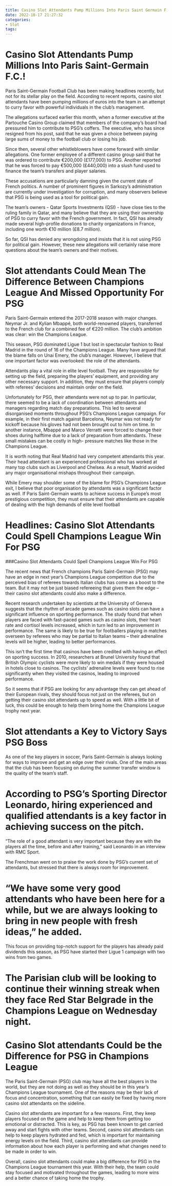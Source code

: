 ```yaml
---
title: Casino Slot Attendants Pump Millions Into Paris Saint Germain F.C.!
date: 2022-10-17 21:27:32
categories:
- Slot
tags:
---
```



#  Casino Slot Attendants Pump Millions Into Paris Saint-Germain F.C.!

Paris Saint-Germain Football Club has been making headlines recently, but not for its stellar play on the field. According to recent reports, casino slot attendants have been pumping millions of euros into the team in an attempt to curry favor with powerful individuals in the club’s management.

The allegations surfaced earlier this month, when a former executive at the Partouche Casino Group claimed that members of the company’s board had pressured him to contribute to PSG’s coffers. The executive, who has since resigned from his post, said that he was given a choice between paying large sums of money to the football club or losing his job.

Since then, several other whistleblowers have come forward with similar allegations. One former employee of a different casino group said that he was ordered to contribute €200,000 (£177,000) to PSG. Another reported that he was forced to pay €500,000 (£440,000) into a slush fund used to finance the team’s transfers and player salaries.

These accusations are particularly damning given the current state of French politics. A number of prominent figures in Sarkozy’s administration are currently under investigation for corruption, and many observers believe that PSG is being used as a tool for political gain.

The team’s owners - Qatar Sports Investments (QSI) - have close ties to the ruling family in Qatar, and many believe that they are using their ownership of PSG to curry favor with the French government. In fact, QSI has already made several high-profile donations to charity organizations in France, including one worth €10 million (£8.7 million).

So far, QSI has denied any wrongdoing and insists that it is not using PSG for political gain. However, these new allegations will certainly raise more questions about the team’s owners and their motives.

#  Slot attendants Could Mean The Difference Between Champions League And Missed Opportunity For PSG


Paris Saint-Germain entered the 2017-2018 season with major changes. Neymar Jr. and Kylian Mbappé, both world-renowned players, transferred to the French club for a combined fee of €220 million. The club’s ambition was clear: win the Champions League.

This season, PSG dominated Ligue 1 but lost in spectacular fashion to Real Madrid in the round of 16 of the Champions League. Many have argued that the blame falls on Unai Emery, the club’s manager. However, I believe that one important factor was overlooked: the role of the attendants.

Attendants play a vital role in elite level football. They are responsible for setting up the field, preparing the players’ equipment, and providing any other necessary support. In addition, they must ensure that players comply with referees’ decisions and maintain order on the field.

Unfortunately for PSG, their attendants were not up to par. In particular, there seemed to be a lack of coordination between attendants and managers regarding match day preparations. This led to several disorganised moments throughout PSG’s Champions League campaign. For example, in their first match against Barcelona, Neymar was not ready for kickoff because his gloves had not been brought out to him on time. In another instance, Mbappé and Marco Verratti were forced to change their shoes during halftime due to a lack of preparation from attendants. These small mistakes can be costly in high- pressure matches like those in the Champions League.

It is worth noting that Real Madrid had very competent attendants this year. Their head attendant is an experienced professional who has worked at many top clubs such as Liverpool and Chelsea. As a result, Madrid avoided any major organisational mishaps throughout their campaign.

While Emery may shoulder some of the blame for PSG’s Champions League exit, I believe that poor organisation by attendants was a significant factor as well. If Paris Saint-Germain wants to achieve success in Europe’s most prestigious competition, they must ensure that their attendants are capable of dealing with the high demands of elite level football

#  Headlines: Casino Slot Attendants Could Spell Champions League Win For PSG

###Casino Slot Attendants Could Spell Champions League Win For PSG

The recent news that French champions Paris Saint-Germain (PSG) may have an edge in next year’s Champions League competition due to the perceived bias of referees towards Italian clubs has come as a boost to the team. But it may not be just biased refereeing that gives them the edge – their casino slot attendants could also make a difference.

Recent research undertaken by scientists at the University of Geneva suggests that the rhythm of arcade games such as casino slots can have a significant influence on sporting performance. The study found that when players are faced with fast-paced games such as casino slots, their heart rate and cortisol levels increased, which in turn led to an improvement in performance. The same is likely to be true for footballers playing in matches overseen by referees who may be partial to Italian teams – their adrenaline levels will be higher, leading to better performances.

This isn’t the first time that casinos have been credited with having an effect on sporting success. In 2010, researchers at Brunel University found that British Olympic cyclists were more likely to win medals if they were housed in hotels close to casinos. The cyclists’ adrenaline levels were found to rise significantly when they visited the casinos, leading to improved performance.

So it seems that if PSG are looking for any advantage they can get ahead of their European rivals, they should focus not just on the referees, but on getting their casino slot attendants up to speed as well. With a little bit of luck, this could be enough to help them bring home the Champions League trophy next year.

#  Slot attendants a Key to Victory Says PSG Boss

As one of the key players in soccer, Paris Saint-Germain is always looking for ways to improve and get an edge over their rivals. One of the main areas that the club has been focusing on during the summer transfer window is the quality of the team’s staff.

# According to PSG’s Sporting Director Leonardo, hiring experienced and qualified attendants is a key factor in achieving success on the pitch.

“The role of a good attendant is very important because they are with the players all the time, before and after training,” said Leonardo in an interview with RMC Sport.

The Frenchman went on to praise the work done by PSG’s current set of attendants, but stressed that there is always room for improvement.

# “We have some very good attendants who have been here for a while, but we are always looking to bring in new people with fresh ideas,” he added.

This focus on providing top-notch support for the players has already paid dividends this season, as PSG have started their Ligue 1 campaign with two wins from two games.

# The Parisian club will be looking to continue their winning streak when they face Red Star Belgrade in the Champions League on Wednesday night.

#  Casino Slot attendants Could be the Difference for PSG in Champions League

The Paris Saint-Germain (PSG) club may have all the best players in the world, but they are not doing as well as they should be in this year’s Champions League tournament. One of the reasons may be their lack of focus and concentration, something that can easily be fixed by having more casino slot attendants on the sideline.

Casino slot attendants are important for a few reasons. First, they keep players focused on the game and help to keep them from getting too emotional or distracted. This is key, as PSG has been known to get carried away and start fights with other teams. Second, casino slot attendants can help to keep players hydrated and fed, which is important for maintaining energy levels on the field. Third, casino slot attendants can provide information about how each player is performing and what changes need to be made in order to win.

Overall, casino slot attendants could make a big difference for PSG in the Champions League tournament this year. With their help, the team could stay focused and motivated throughout the games, leading to more wins and a better chance of taking home the trophy.